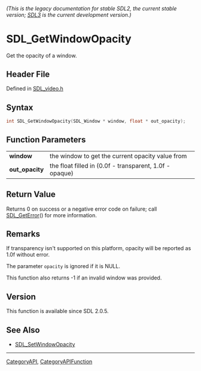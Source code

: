 ###### (This is the legacy documentation for stable SDL2, the current stable version; [SDL3](https://wiki.libsdl.org/SDL3/) is the current development version.)
# SDL_GetWindowOpacity

Get the opacity of a window.

## Header File

Defined in [SDL_video.h](https://github.com/libsdl-org/SDL/blob/SDL2/include/SDL_video.h)

## Syntax

```c
int SDL_GetWindowOpacity(SDL_Window * window, float * out_opacity);

```

## Function Parameters

|                     |                                                         |
| ------------------- | ------------------------------------------------------- |
| **window**          | the window to get the current opacity value from        |
| **out_opacity**     | the float filled in (0.0f - transparent, 1.0f - opaque) |

## Return Value

Returns 0 on success or a negative error code on failure; call
[SDL_GetError](SDL_GetError)() for more information.

## Remarks

If transparency isn't supported on this platform, opacity will be reported
as 1.0f without error.

The parameter `opacity` is ignored if it is NULL.

This function also returns -1 if an invalid window was provided.

## Version

This function is available since SDL 2.0.5.

## See Also

* [SDL_SetWindowOpacity](SDL_SetWindowOpacity)

----
[CategoryAPI](CategoryAPI), [CategoryAPIFunction](CategoryAPIFunction)

